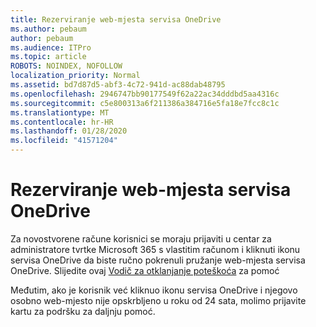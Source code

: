 ```yaml
---
title: Rezerviranje web-mjesta servisa OneDrive
ms.author: pebaum
author: pebaum
ms.audience: ITPro
ms.topic: article
ROBOTS: NOINDEX, NOFOLLOW
localization_priority: Normal
ms.assetid: bd7d87d5-abf3-4c72-941d-ac88dab48795
ms.openlocfilehash: 2946747bb90177549f62a22ac34dddbd5aa4316c
ms.sourcegitcommit: c5e800313a6f211386a384716e5fa18e7fcc8c1c
ms.translationtype: MT
ms.contentlocale: hr-HR
ms.lasthandoff: 01/28/2020
ms.locfileid: "41571204"
---
```

# <a name="onedrive-site-provisioning"></a>Rezerviranje web-mjesta servisa OneDrive

Za novostvorene račune korisnici se moraju prijaviti u centar za administratore tvrtke Microsoft 365 s vlastitim računom i kliknuti ikonu servisa OneDrive da biste ručno pokrenuli pružanje web-mjesta servisa OneDrive.
Slijedite ovaj [Vodič za otklanjanje poteškoća](https://docs.microsoft.com/sharepoint/support/sites/troubleshooting-guide-for-sites-stopped-at-provisioning) za pomoć

Međutim, ako je korisnik već kliknuo ikonu servisa OneDrive i njegovo osobno web-mjesto nije opskrbljeno u roku od 24 sata, molimo prijavite kartu za podršku za daljnju pomoć.

